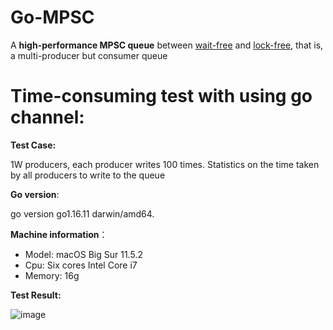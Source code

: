 # Go-MPSC

A **high-performance MPSC queue** between [wait-free](https://en.wikipedia.org/wiki/Non-blocking_algorithm) and [lock-free](https://en.wikipedia.org/wiki/Non-blocking_algorithm), that is, a multi-producer but consumer queue

# Time-consuming test with using go channel:

**Test Case:** 

  1W producers, each producer writes 100 times. Statistics on the time taken by all producers to write to the queue
  
**Go version**: 
  
  go version go1.16.11 darwin/amd64.    
   
**Machine information**：   
  * Model: macOS Big Sur 11.5.2       
  * Cpu: Six cores Intel Core i7   
  * Memory: 16g
        
**Test Result:**
  

   
  ![image](https://user-images.githubusercontent.com/17305630/159618064-3e4fcd10-3440-494b-bc07-54a5777fe73a.png)
